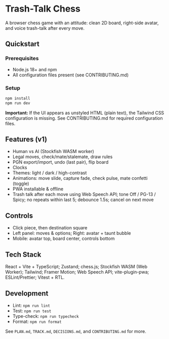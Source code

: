 # Trash-Talk Chess

A browser chess game with an attitude: clean 2D board, right-side avatar, and voice trash-talk after every move.

## Quickstart

### Prerequisites

- Node.js 18+ and npm
- All configuration files present (see CONTRIBUTING.md)

### Setup

```bash
npm install
npm run dev
```

**Important:** If the UI appears as unstyled HTML (plain text), the Tailwind CSS configuration is missing. See CONTRIBUTING.md for required configuration files.

## Features (v1)

- Human vs AI (Stockfish WASM worker)
- Legal moves, check/mate/stalemate, draw rules
- PGN export/import, undo (last pair), flip board
- Clocks
- Themes: light / dark / high-contrast
- Animations: move slide, capture fade, check pulse, mate confetti (toggle)
- PWA installable & offline
- Trash talk after each move using Web Speech API; tone Off / PG-13 / Spicy; no repeats within last 5; debounce 1.5s; cancel on next move

## Controls

- Click piece, then destination square
- Left panel: moves & options; Right: avatar + taunt bubble
- Mobile: avatar top, board center, controls bottom

## Tech Stack

React + Vite + TypeScript; Zustand; chess.js; Stockfish WASM (Web Worker); Tailwind; Framer Motion; Web Speech API; vite-plugin-pwa; ESLint/Prettier; Vitest + RTL.

## Development

- Lint: `npm run lint`
- Test: `npm run test`
- Type-check: `npm run typecheck`
- Format: `npm run format`

See `PLAN.md`, `TRACK.md`, `DECISIONS.md`, and `CONTRIBUTING.md` for more.

